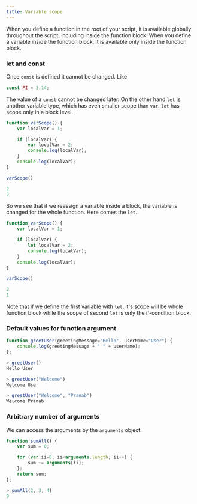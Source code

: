 ```yaml
---
title: Variable scope
---
```


When you define a function in the root of your script, it is available globally
throughout the script, including inside the function block. When you define a
variable inside the function block, it is available only inside the function
block.

### let and const

Once `const` is defined it cannot be changed. Like
```js
const PI = 3.14;
```

The value of a `const` cannot be changed later. On the other hand `let` is
another variable type, which has even smaller scope than `var`. `let` has scope
only in a block level.
```js
function varScope() {
    var localVar = 1;

    if (localVar) {
        var localVar = 2;
        console.log(localVar);
    }
    console.log(localVar);
}

varScope()

2
2
```

So we see that if we reassign a variable inside a block, the variable is changed
for the whole function. Here comes the `let`.
```js
function varScope() {
    var localVar = 1;

    if (localVar) {
        let localVar = 2;
        console.log(localVar);
    }
    console.log(localVar);
}

varScope()

2
1
```

Note that if we define the first variable with `let`, it's scope will be whole
function block while the scope of second `let` is only the if-condition block.

### Default values for function argument

```js
function greetUser(greetingMessage="Hello", userName="User") {
    console.log(greetingMessage + " " + userName);
};

> greetUser()
Hello User

> greetUser("Welcome")
Welcome User

> greetUser("Welcome", "Pranab")
Welcome Pranab
```

### Arbitrary number of arguments

We can access the arguments by the `arguments` object.

```js
function sumAll() {
    var sum = 0;

    for (var ii=0; ii<arguments.length; ii++) {
        sum += arguments[ii];
    };
    return sum;
};

> sumAll(2, 3, 4)
9
```
